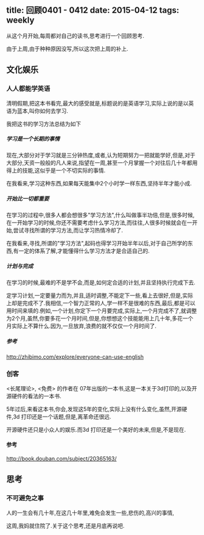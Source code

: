 title: 回顾0401 - 0412
date: 2015-04-12
tags: weekly
---

从这个月开始,每周都对自己的读书,思考进行一个回顾思考.

由于上周,由于种种原因没写,所以这次把上周的补上.

## 文化娱乐

### 人人都能学英语

清明假期,把这本书看完,最大的感受就是,标题说的是英语学习,实际上说的是以英语为蓝本,叫你如何去学习.

我把这书的学习方法总结为如下

##### 学习是一个长期的事情

现在,大部分对于学习就是三分钟热度,或者,认为短期努力一把就能学好,但是,对于大部分,天资一般般的凡人来说,指望在一周,甚至一个月掌握一个对往后几十年都用得上的技能,这似乎是一个不切实际的事情.

在我看来,学习这种东西,如果每天能集中2个小时学一样东西,坚持半年才能小成.

##### 开始比一切都重要

在学习的过程中,很多人都会想很多"学习方法",什么叫做事半功倍,但是,很多时候,在一开始学习的时候,你还不需要考虑什么学习方法,而往往,人很多时候就会在一开始,尝试寻找所谓的学习方法,而让学习热情冷却了.

在我看来,寻找,所谓的"学习方法",起码也得学习开始半年以后,对于自己所学的东西,有一定的体系了解,才能懂得什么学习方法才是合适自己的.

##### 计划与完成

在学习的时候,最难的不是学不会,而是,如何定合适的计划,并且坚持执行完成下去.

定学习计划,一定要量力而为,并且,适时调整,不能定下一些,看上去很好,但是,实际上却是完成不了.我相信,一个智力正常的人,学一样不是很难的东西,最后,都是可以用时间来填的.例如,一个计划,你定下一个月要完成,实际上,一个月完成不了,就调整为2个月,虽然,你要多花一个月时间,但是,你想想这个技能能用上几十年,多花一个月实际上不算什么.因为,一旦放弃,浪费的就不仅仅一个月时间了.

##### 参考

http://zhibimo.com/explore/everyone-can-use-english

### 创客

<长尾理论>, <免费> 的作者在 07年出版的一本书,这是一本关于3d打印的,以及开源硬件的看法的一本书.

5年过后,来看这本书,你会,发现这5年的变化,实际上没有什么变化,虽然,开源硬件,3d 打印还是一个话题,但是,离革命还很远.

开源硬件还只是小众人的娱乐.而3d 打印还是一个美好的未来,但是,不是现在.

#### 参考
http://book.douban.com/subject/20365163/

## 思考

### 不可避免之事

人的一生会有几十年,在这几十年里,难免会发生一些,悲伤的,高兴的事情,

这周,我妈就住院了.关于这个思考,还是月底再说吧.




